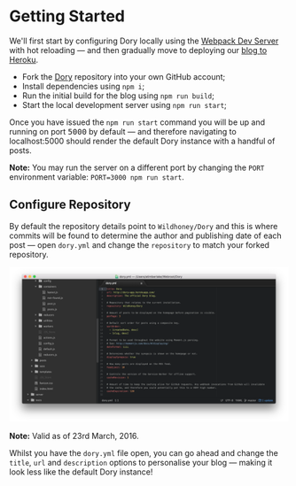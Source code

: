 # Getting Started

We'll first start by configuring Dory locally using the [Webpack Dev Server](https://webpack.github.io/docs/webpack-dev-server.html) with hot reloading &mdash; and then gradually move to deploying our [blog to Heroku](TRAVIS_HEROKU.md).

* Fork the [Dory](https://github.com/Wildhoney/Dory) repository into your own GitHub account;
* Install dependencies using `npm i`;
* Run the initial build for the blog using `npm run build`;
* Start the local development server using `npm run start`;

Once you have issued the `npm run start` command you will be up and running on port <kbd>5000</kbd> by default &mdash; and therefore navigating to localhost:5000 should render the default Dory instance with a handful of posts.

**Note:** You may run the server on a different port by changing the `PORT` environment variable: `PORT=3000 npm run start`.

## Configure Repository

By default the repository details point to `Wildhoney/Dory` and this is where commits will be found to determine the author and publishing date of each post &mdash; open `dory.yml` and change the `repository` to match your forked repository.

![Dory Configuration](images/dory-configuration.png)

**Note:** Valid as of 23rd March, 2016.

Whilst you have the `dory.yml` file open, you can go ahead and change the `title`, `url` and `description` options to personalise your blog &mdash; making it look less like the default Dory instance!
